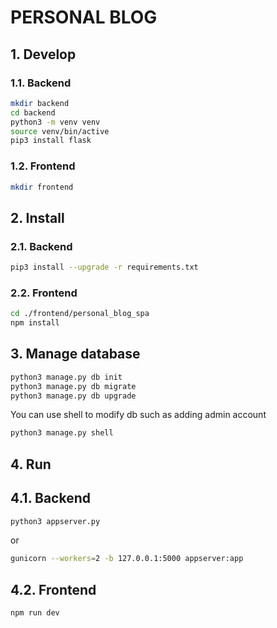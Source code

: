 # PERSONAL BLOG #

## 1. Develop ##

### 1.1. Backend ###

```bash
mkdir backend
cd backend
python3 -m venv venv
source venv/bin/active
pip3 install flask
```

### 1.2. Frontend ###

```bash
mkdir frontend
```

## 2. Install ##

### 2.1. Backend ###

```bash
pip3 install --upgrade -r requirements.txt
```

### 2.2. Frontend ###

```bash
cd ./frontend/personal_blog_spa
npm install
```

## 3. Manage database ##

```bash
python3 manage.py db init
python3 manage.py db migrate
python3 manage.py db upgrade
```

You can use shell to modify db such as adding admin account

```bash
python3 manage.py shell
```

## 4. Run ##

## 4.1. Backend ##

```bash
python3 appserver.py
```

or

```bash
gunicorn --workers=2 -b 127.0.0.1:5000 appserver:app
```

## 4.2. Frontend ##

```bash
npm run dev
```
